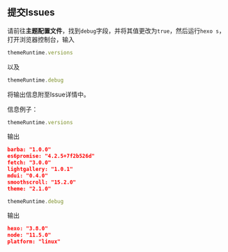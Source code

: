 ## 提交Issues

请前往**主题配置文件**，找到`debug`字段，并将其值更改为`true`，然后运行`hexo s`，打开浏览器控制台，输入
``` js
themeRuntime.versions
```
以及
``` js
themeRuntime.debug
```
将输出信息附至Issue详情中。

信息例子：
``` js
themeRuntime.versions
```
输出
``` json
barba: "1.0.0"
es6promise: "4.2.5+7f2b526d"
fetch: "3.0.0"
lightgallery: "1.0.1"
mdui: "0.4.0"
smoothscroll: "15.2.0"
theme: "2.1.0"
```

``` js
themeRuntime.debug
```
输出
``` json
hexo: "3.8.0"
node: "11.5.0"
platform: "linux"
```
